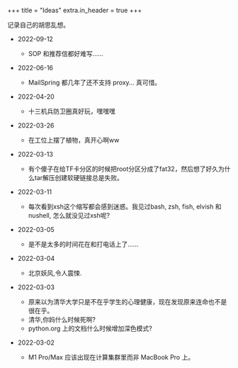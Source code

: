 +++
title = "Ideas"
extra.in_header = true
+++

记录自己的胡思乱想。

- 2022-09-12
    - SOP 和推荐信都好难写……

- 2022-06-16
    - MailSpring 都几年了还不支持 proxy... 真可惜。

- 2022-04-20
    - 十三机兵防卫圈真好玩，嘿嘿嘿

- 2022-03-26
    - 在工位上摆了植物，真开心啊ww

- 2022-03-13
    - 有个傻子在给TF卡分区的时候把root分区分成了fat32，然后想了好久为什么tar解压创建软硬链接总是失败。

- 2022-03-11
    - 每次看到xsh这个缩写都会感到迷惑。我见过bash, zsh, fish, elvish 和 nushell, 怎么就没见过xsh呢?

- 2022-03-05
    - 是不是太多的时间花在和打电话上了……

- 2022-03-04
    - 北京妖风,令人震悚.

- 2022-03-03
    - 原来以为清华大学只是不在乎学生的心理健康，现在发现原来连命也不是很在乎。
    - 清华,你妈什么时候死啊?
    - python.org 上的文档什么时候增加深色模式?

- 2022-03-02
    - M1 Pro/Max 应该出现在计算集群里而非 MacBook Pro 上。
